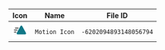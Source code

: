 | Icon | Name | File ID |
| ---  | ---  | ---     |
| ![](Motion%20Icon.png) | `Motion Icon` | `-6202094893148056794` |

